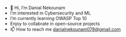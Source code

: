 - 👋 Hi, I’m Danial Nekounam
- I’m interested in Cybersecurity and ML
- I’m currently learning OWASP Top 10
- Enjoy to collabrate in open-source projects
- 📫 How to reach me danialnekounam078@gmail.com

<!---
Dnekounam/Dnekounam is a ✨ special ✨ repository because its `README.md` (this file) appears on your GitHub profile.
You can click the Preview link to take a look at your changes.
--->
